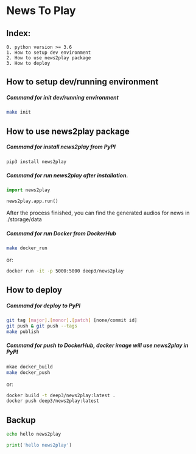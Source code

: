 # News To Play

## Index:
    0. python version >= 3.6
    1. How to setup dev environment
    2. How to use news2play package
    3. How to deploy

## How to setup dev/running environment

##### Command for init dev/running environment
```bash
make init
```

## How to use news2play package

##### Command for install news2play from PyPI
```bash
pip3 install news2play
```

##### Command for run news2play after installation.
```python
import news2play

news2play.app.run()
```

After the process finished, you can find the generated audios for news in ./storage/data

##### Command for run Docker from DockerHub
```bash
make docker_run
```
or:
```bash
docker run -it -p 5000:5000 deep3/news2play
```

## How to deploy

##### Command for deploy to PyPI
```bash
git tag [major].[monor].[patch] [none/commit id]
git push & git push --tags
make publish
```

##### Command for push to DockerHub, docker image will use news2play in PyPI
```bash
mkae docker_build
make docker_push
```
or:
```bash
docker build -t deep3/news2play:latest .
docker push deep3/news2play:latest
```

## Backup

```bash
echo hello news2play
```
```python
print('hello news2play')
```
```javascript
```